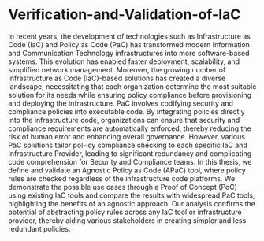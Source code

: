 # Verification-and-Validation-of-IaC
In recent years, the development of technologies such as Infrastructure as Code (IaC) and Policy as Code (PaC) has transformed modern Information and Communication Technology infrastructures into more software-based systems. This evolution has enabled faster deployment, scalability, and simplified network management. Moreover, the growing number of Infrastructure as Code (IaC)-based solutions has created a diverse landscape, necessitating that each organization determine the most suitable solution for its needs while ensuring policy compliance before provisioning and deploying the infrastructure. PaC involves codifying security and compliance policies into executable code. By integrating policies directly into the infrastructure code, organizations can ensure that security and compliance requirements are automatically enforced, thereby reducing the risk of human error and enhancing overall governance. However, various PaC solutions tailor pol-icy compliance checking to each specific IaC and Infrastructure Provider, leading to significant redundancy and complicating code comprehension for Security and Compliance teams. In this thesis, we define and validate an Agnostic Policy as Code (APaC) tool, where policy rules are checked regardless of the infrastructure code platforms. We demonstrate the possible use cases through a Proof of Concept (PoC) using existing IaC tools and compare the results with widespread PaC tools, highlighting the benefits of an agnostic approach. Our analysis confirms the potential of abstracting policy rules across any IaC tool or infrastructure provider, thereby aiding various stakeholders in creating simpler and less redundant policies.
